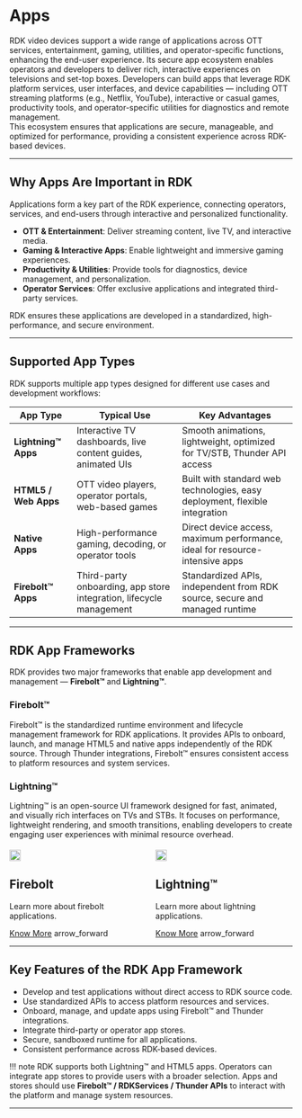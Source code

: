 # Apps
 
RDK video devices support a wide range of applications across OTT services, entertainment, gaming, utilities, and operator-specific functions, enhancing the end-user experience. Its secure app ecosystem enables operators and developers to deliver rich, interactive experiences on televisions and set-top boxes.
Developers can build apps that leverage RDK platform services, user interfaces, and device capabilities — including OTT streaming platforms (e.g., Netflix, YouTube), interactive or casual games, productivity tools, and operator-specific utilities for diagnostics and remote management.  
This ecosystem ensures that applications are secure, manageable, and optimized for performance, providing a consistent experience across RDK-based devices.
 
---
 
## Why Apps Are Important in RDK
 
Applications form a key part of the RDK experience, connecting operators, services, and end-users through interactive and personalized functionality.
 
- **OTT & Entertainment**: Deliver streaming content, live TV, and interactive media.  
- **Gaming & Interactive Apps**: Enable lightweight and immersive gaming experiences.  
- **Productivity & Utilities**: Provide tools for diagnostics, device management, and personalization.  
- **Operator Services**: Offer exclusive applications and integrated third-party services.  
 
RDK ensures these applications are developed in a standardized, high-performance, and secure environment.
 
---
 
## Supported App Types
 
RDK supports multiple app types designed for different use cases and development workflows:
 
| **App Type** | **Typical Use** | **Key Advantages** |
|---------------|------------------|---------------------|
| **Lightning™ Apps** | Interactive TV dashboards, live content guides, animated UIs | Smooth animations, lightweight, optimized for TV/STB, Thunder API access |
| **HTML5 / Web Apps** | OTT video players, operator portals, web-based games | Built with standard web technologies, easy deployment, flexible integration |
| **Native Apps** | High-performance gaming, decoding, or operator tools | Direct device access, maximum performance, ideal for resource-intensive apps |
| **Firebolt™ Apps** | Third-party onboarding, app store integration, lifecycle management | Standardized APIs, independent from RDK source, secure and managed runtime |

---
 
## RDK App Frameworks
 
RDK provides two major frameworks that enable app development and management — **Firebolt™** and **Lightning™**.
 
### Firebolt™
 
Firebolt™ is the standardized runtime environment and lifecycle management framework for RDK applications. It provides APIs to onboard, launch, and manage HTML5 and native apps independently of the RDK source. Through Thunder integrations, Firebolt™ ensures consistent access to platform resources and system services.
 
### Lightning™
 
Lightning™ is an open-source UI framework designed for fast, animated, and visually rich interfaces on TVs and STBs. It focuses on performance, lightweight rendering, and smooth transitions, enabling developers to create engaging user experiences with minimal resource overhead.
 

<div class="apps-boxes" style="display:flex;gap:5%;">
    <div class="custom-container" onclick="window.open('https://rdkcentral.github.io/firebolt/apis/latest/', '_blank')"style="min-width:45%">
        <div class="title_section">
           <span><img src="/assets/icons/firebolt-logo-small.png" style="width:20px;height:20px;margin-top:5px"></span>
           <h2>Firebolt</h2>
        </div>
        <div class="content-section">
           <p>Learn more about firebolt applications.</p>
           <div class="link-row">
               <a target="_blank" href="https://rdkcentral.github.io/firebolt/apis/latest/" class="custom-link">Know More</a>
               <span class="material-icons custom-icon-arrow">arrow_forward</span>
            </div>
        </div>
    </div>
    <div class="custom-container" onclick="window.open('https://lightningjs.io/', '_blank')" style="min-width:45%">
        <div class="title_section">
           <span><img src="/assets/icons/lightningjs-logo.png" style="width:20px;height:20px;margin-top:5px"></span>
           <h2>Lightning™</h2>
        </div>
        <div class="content-section">
           <p>Learn more about lightning applications.</p>
           <div class="link-row">
               <a target="_blank" href="https://lightningjs.io/" class="custom-link">Know More</a>
               <span class="material-icons custom-icon-arrow">arrow_forward</span>
            </div>
        </div>
    </div>
</div>

---
 
## Key Features of the RDK App Framework
 
- Develop and test applications without direct access to RDK source code.  
- Use standardized APIs to access platform resources and services.  
- Onboard, manage, and update apps using Firebolt™ and Thunder integrations.  
- Integrate third-party or operator app stores.  
- Secure, sandboxed runtime for all applications.  
- Consistent performance across RDK-based devices.
 
!!! note
    RDK supports both Lightning™ and HTML5 apps. Operators can integrate app stores to provide users with a broader selection. Apps and stores should use **Firebolt™ / RDKServices / Thunder APIs** to interact with the platform and manage system resources.

---

